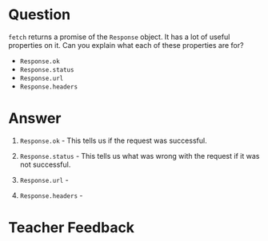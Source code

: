 # Question

`fetch` returns a promise of the `Response` object. It has a lot of useful properties on it. Can you explain what each of these properties are for?

- `Response.ok`
- `Response.status`
- `Response.url`
- `Response.headers`

# Answer

1. `Response.ok` - This tells us if the request was successful.

2. `Response.status` - This tells us what was wrong with the request if it was not successful.

3. `Response.url` -

4. `Response.headers` -

# Teacher Feedback
